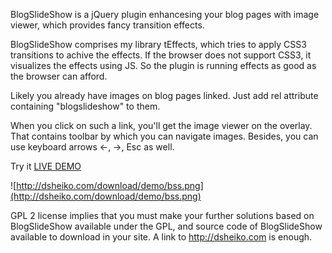 BlogSlideShow is a jQuery plugin enhancesing your blog pages with image viewer, which provides fancy transition effects.

BlogSlideShow comprises my library tEffects, which tries to apply CSS3 transitions to achive the effects. If the browser does not support CSS3, it visualizes the effects using JS. So the plugin is running effects as good as the browser can afford.

Likely you already have images on blog pages linked. Just add rel attribute containing "blogslideshow" to them.

When you click on such a link, you'll get the image viewer on the overlay. That contains toolbar by which you can navigate images. Besides, you can use keyboard arrows <-, ->, Esc as well.

Try it [LIVE DEMO](http://demo.dsheiko.com/blogslideshow/)

![http://dsheiko.com/download/demo/bss.png](http://dsheiko.com/download/demo/bss.png)

GPL 2 license implies that you must make your further solutions based on BlogSlideShow available
under the GPL, and source code of BlogSlideShow available to download in your site.
A link to http://dsheiko.com is enough.